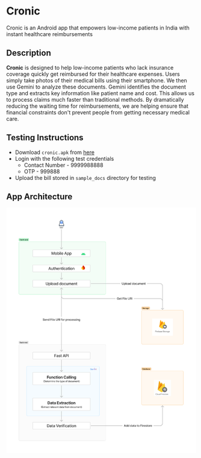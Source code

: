 
# Cronic

Cronic is an Android app that empowers low-income patients in India with instant healthcare reimbursements

## Description

**Cronic** is designed to help low-income patients who lack insurance coverage quickly get reimbursed for their healthcare expenses. Users simply take photos of their medical bills using their smartphone. We then use Gemini to analyze these documents. Gemini identifies the document type and extracts key information like patient name and cost. This allows us to process claims much faster than traditional methods. By dramatically reducing the waiting time for reimbursements, we are helping ensure that financial constraints don't prevent people from getting necessary medical care. 

## Testing Instructions
* Download `cronic.apk` from [here](https://drive.google.com/drive/folders/1siyn6RAnnhZ2wyuZO6PF4mnbSENqE-25?usp=sharing)
* Login with the following test credentials
	* Contact Number - 9999988888
	* OTP - 999888
* Upload the bill stored in `sample_docs` directory for testing

## App Architecture
<img src="./app_arch.png" alt="Architecture Diagram" width="1000">
